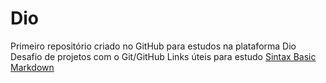 # Dio
Primeiro repositório criado no GitHub para estudos na plataforma Dio
Desafio de projetos com o Git/GitHub
Links úteis para estudo
[Sintax Basic Markdown](https://www.markdownguide.org/basic-syntax/)
